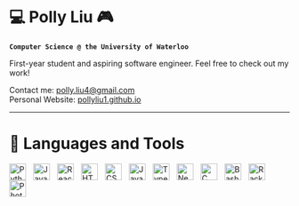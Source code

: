 # 💻 Polly Liu 🎮

**`Computer Science @ the University of Waterloo`**

First-year student and aspiring software engineer. Feel free to check out my work!

Contact me: polly.liu4@gmail.com \
Personal Website: <a href="https://pollyliu1.github.io/" target="_blank">pollyliu1.github.io</a>

---

# 🧰 Languages and Tools
<img align="left" alt="Python" width="30px" style="padding-right:10px;" src="https://cdn.jsdelivr.net/gh/devicons/devicon/icons/python/python-original.svg"/>
<img align="left" alt="Java" width="30px" style="padding-right:10px;" src="https://cdn.jsdelivr.net/gh/devicons/devicon/icons/java/java-original.svg"/>
<img align="left" alt="React" width="30px" style="padding-right:10px;" src="https://cdn.jsdelivr.net/gh/devicons/devicon/icons/react/react-original.svg"/>
<img align="left" alt="HTML" width="30px" style="padding-right:10px;" src="https://cdn.jsdelivr.net/gh/devicons/devicon/icons/html5/html5-original.svg"/>
<img align="left" alt="CSS" width="30px" style="padding-right:10px;" src="https://cdn.jsdelivr.net/gh/devicons/devicon/icons/css3/css3-original.svg"/>
<img align="left" alt="JavaScript" width="30px" style="padding-right:10px;" src="https://cdn.jsdelivr.net/gh/devicons/devicon/icons/javascript/javascript-original.svg"/>
<img align="left" alt="TypeScript" width="30px" style="padding-right:10px;" src="https://cdn.jsdelivr.net/gh/devicons/devicon/icons/typescript/typescript-original.svg"/>
<img align="left" alt="Next.js" width="30px" style="padding-right:10px;" src="https://cdn.jsdelivr.net/gh/devicons/devicon/icons/nextjs/nextjs-original-wordmark.svg"/>
<img align="left" alt="C" width="30px" style="padding-right:10px;" src="https://cdn.jsdelivr.net/gh/devicons/devicon/icons/c/c-original.svg"/>
<img align="left" alt="Bash" width="30px" style="padding-right:10px;" src="https://cdn.jsdelivr.net/gh/devicons/devicon/icons/bash/bash-original.svg"/>
<img align="left" alt="Racket" width="30px" style="padding-right:10px;" src="https://camo.githubusercontent.com/4b9229e3a1daaa9a65752440f6673804556cbaa46e22d6955c2ba0e3ccb36b46/687474703a2f2f7261636b65742d6c616e672e6f72672f696d672f7261636b65742d6c6f676f2e737667"/>
<img align="left" alt="Photoshop" width="30px" style="padding-right:10px;" src="https://cdn-icons-png.flaticon.com/512/5968/5968520.png"/>

